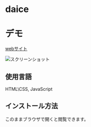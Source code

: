 # daice

# デモ
 [webサイト](https://yasuko-daice.herokuapp.com/)


![スクリーンショット](https://user-images.githubusercontent.com/84828867/162678577-d2039920-8e82-49c1-8f3f-824a69ec190c.png)

## 使用言語
HTML\CSS, JavaScript

## インストール方法
このままブラウザで開くと閲覧できます。
